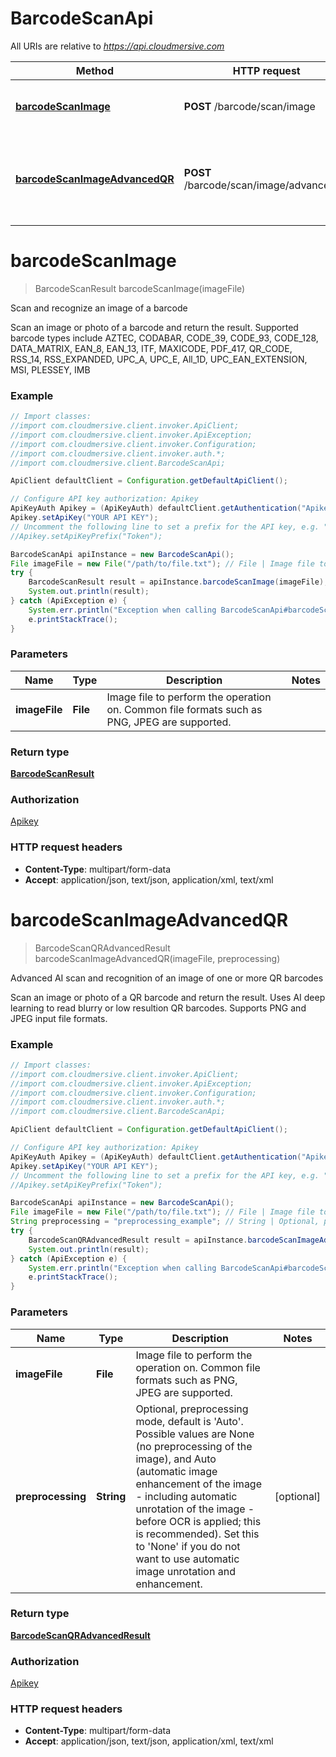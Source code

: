 # BarcodeScanApi

All URIs are relative to *https://api.cloudmersive.com*

Method | HTTP request | Description
------------- | ------------- | -------------
[**barcodeScanImage**](BarcodeScanApi.md#barcodeScanImage) | **POST** /barcode/scan/image | Scan and recognize an image of a barcode
[**barcodeScanImageAdvancedQR**](BarcodeScanApi.md#barcodeScanImageAdvancedQR) | **POST** /barcode/scan/image/advanced/qr | Advanced AI scan and recognition of an image of one or more QR barcodes


<a name="barcodeScanImage"></a>
# **barcodeScanImage**
> BarcodeScanResult barcodeScanImage(imageFile)

Scan and recognize an image of a barcode

Scan an image or photo of a barcode and return the result.  Supported barcode types include AZTEC, CODABAR, CODE_39, CODE_93, CODE_128, DATA_MATRIX, EAN_8, EAN_13, ITF, MAXICODE, PDF_417, QR_CODE, RSS_14, RSS_EXPANDED, UPC_A, UPC_E, All_1D, UPC_EAN_EXTENSION, MSI, PLESSEY, IMB

### Example
```java
// Import classes:
//import com.cloudmersive.client.invoker.ApiClient;
//import com.cloudmersive.client.invoker.ApiException;
//import com.cloudmersive.client.invoker.Configuration;
//import com.cloudmersive.client.invoker.auth.*;
//import com.cloudmersive.client.BarcodeScanApi;

ApiClient defaultClient = Configuration.getDefaultApiClient();

// Configure API key authorization: Apikey
ApiKeyAuth Apikey = (ApiKeyAuth) defaultClient.getAuthentication("Apikey");
Apikey.setApiKey("YOUR API KEY");
// Uncomment the following line to set a prefix for the API key, e.g. "Token" (defaults to null)
//Apikey.setApiKeyPrefix("Token");

BarcodeScanApi apiInstance = new BarcodeScanApi();
File imageFile = new File("/path/to/file.txt"); // File | Image file to perform the operation on.  Common file formats such as PNG, JPEG are supported.
try {
    BarcodeScanResult result = apiInstance.barcodeScanImage(imageFile);
    System.out.println(result);
} catch (ApiException e) {
    System.err.println("Exception when calling BarcodeScanApi#barcodeScanImage");
    e.printStackTrace();
}
```

### Parameters

Name | Type | Description  | Notes
------------- | ------------- | ------------- | -------------
 **imageFile** | **File**| Image file to perform the operation on.  Common file formats such as PNG, JPEG are supported. |

### Return type

[**BarcodeScanResult**](BarcodeScanResult.md)

### Authorization

[Apikey](../README.md#Apikey)

### HTTP request headers

 - **Content-Type**: multipart/form-data
 - **Accept**: application/json, text/json, application/xml, text/xml

<a name="barcodeScanImageAdvancedQR"></a>
# **barcodeScanImageAdvancedQR**
> BarcodeScanQRAdvancedResult barcodeScanImageAdvancedQR(imageFile, preprocessing)

Advanced AI scan and recognition of an image of one or more QR barcodes

Scan an image or photo of a QR barcode and return the result.  Uses AI deep learning to read blurry or low resultion QR barcodes.  Supports PNG and JPEG input file formats.

### Example
```java
// Import classes:
//import com.cloudmersive.client.invoker.ApiClient;
//import com.cloudmersive.client.invoker.ApiException;
//import com.cloudmersive.client.invoker.Configuration;
//import com.cloudmersive.client.invoker.auth.*;
//import com.cloudmersive.client.BarcodeScanApi;

ApiClient defaultClient = Configuration.getDefaultApiClient();

// Configure API key authorization: Apikey
ApiKeyAuth Apikey = (ApiKeyAuth) defaultClient.getAuthentication("Apikey");
Apikey.setApiKey("YOUR API KEY");
// Uncomment the following line to set a prefix for the API key, e.g. "Token" (defaults to null)
//Apikey.setApiKeyPrefix("Token");

BarcodeScanApi apiInstance = new BarcodeScanApi();
File imageFile = new File("/path/to/file.txt"); // File | Image file to perform the operation on.  Common file formats such as PNG, JPEG are supported.
String preprocessing = "preprocessing_example"; // String | Optional, preprocessing mode, default is 'Auto'.  Possible values are None (no preprocessing of the image), and Auto (automatic image enhancement of the image - including automatic unrotation of the image - before OCR is applied; this is recommended).  Set this to 'None' if you do not want to use automatic image unrotation and enhancement.
try {
    BarcodeScanQRAdvancedResult result = apiInstance.barcodeScanImageAdvancedQR(imageFile, preprocessing);
    System.out.println(result);
} catch (ApiException e) {
    System.err.println("Exception when calling BarcodeScanApi#barcodeScanImageAdvancedQR");
    e.printStackTrace();
}
```

### Parameters

Name | Type | Description  | Notes
------------- | ------------- | ------------- | -------------
 **imageFile** | **File**| Image file to perform the operation on.  Common file formats such as PNG, JPEG are supported. |
 **preprocessing** | **String**| Optional, preprocessing mode, default is &#39;Auto&#39;.  Possible values are None (no preprocessing of the image), and Auto (automatic image enhancement of the image - including automatic unrotation of the image - before OCR is applied; this is recommended).  Set this to &#39;None&#39; if you do not want to use automatic image unrotation and enhancement. | [optional]

### Return type

[**BarcodeScanQRAdvancedResult**](BarcodeScanQRAdvancedResult.md)

### Authorization

[Apikey](../README.md#Apikey)

### HTTP request headers

 - **Content-Type**: multipart/form-data
 - **Accept**: application/json, text/json, application/xml, text/xml

